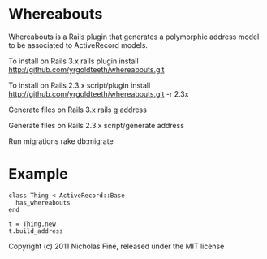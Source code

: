Whereabouts
===========

Whereabouts is a Rails plugin that generates a polymorphic address model
to be associated to ActiveRecord models.  

To install on Rails 3.x
    rails plugin install http://github.com/yrgoldteeth/whereabouts.git

To install on Rails 2.3.x
    script/plugin install http://github.com/yrgoldteeth/whereabouts.git -r 2.3x

Generate files on Rails 3.x
    rails g address

Generate files on Rails 2.3.x
    script/generate address

Run migrations
    rake db:migrate


Example
=======

    class Thing < ActiveRecord::Base
      has_whereabouts
    end

    t = Thing.new
    t.build_address


Copyright (c) 2011 Nicholas Fine, released under the MIT license
